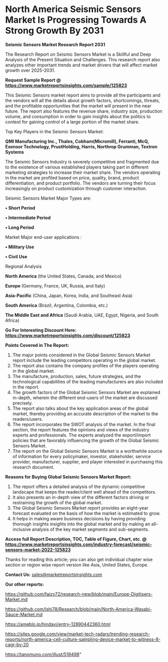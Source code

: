 # North America Seismic Sensors Market Is Progressing Towards A Strong Growth By 2031

<strong>Seismic Sensors Market Research Report 2031</strong>

The Research Report on Seismic Sensors Market is a Skillful and Deep Analysis of the Present Situation and Challenges. This research report also analyzes other important trends and market drivers that will affect market growth over 2025-2031.

<strong>Request Sample Report @ <a href=https://www.marketreportsinsights.com/sample/125823>https://www.marketreportsinsights.com/sample/125823</a></strong>

This Seismic Sensors market report aims to provide all the participants and the vendors will all the details about growth factors, shortcomings, threats, and the profitable opportunities that the market will present in the near future. The report also features the revenue share, industry size, production volume, and consumption in order to gain insights about the politics to contest for gaining control of a large portion of the market share.

Top Key Players in the Seismic Sensors Market:

<strong>QMI Manufacturing Inc., Thales, Cobham(Micromill), Ferranti, McQ, Exensor Technology, PrustHolding, Harris, Northrop Grumman, Textron Systems</strong>

The Seismic Sensors Industry is severely competitive and fragmented due to the existence of various established players taking part in different marketing strategies to increase their market share. The vendors operating in the market are profiled based on price, quality, brand, product differentiation, and product portfolio. The vendors are turning their focus increasingly on product customization through customer interaction.

Seismic Sensors Market Major Types are:

<strong>• Short Period

• Intermediate Period

• Long Period</strong>

Market Major end-user applications :

<strong>• Military Use

• Civil Use</strong>

Regional Analysis

</u><strong><b>North America</b></strong> (the United States, Canada, and Mexico)

<strong><b>Europe </b></strong>(Germany, France, UK, Russia, and Italy)

<strong><b>Asia-Pacific</b></strong> (China, Japan, Korea, India, and Southeast Asia)

<strong><b>South America</b></strong> (Brazil, Argentina, Colombia, etc.)

<strong><b>The Middle East and Africa</b></strong> (Saudi Arabia, UAE, Egypt, Nigeria, and South Africa)

<strong>Go For Interesting Discount Here: <a href=https://www.marketreportsinsights.com/discount/125823>https://www.marketreportsinsights.com/discount/125823</a></strong>

<strong>Points Covered in The Report:</strong>
<ol>
  <li>The major points considered in the Global Seismic Sensors Market report include the leading competitors operating in the global market.</li>
  <li>The report also contains the company profiles of the players operating in the global market.</li>
  <li>The manufacture, production, sales, future strategies, and the technological capabilities of the leading manufacturers are also included in the report.</li>
  <li>The growth factors of the Global Seismic Sensors Market are explained in-depth, wherein the different end-users of the market are discussed precisely.</li>
  <li>The report also talks about the key application areas of the global market, thereby providing an accurate description of the market to the readers/users.</li>
  <li>The report incorporates the SWOT analysis of the market. In the final section, the report features the opinions and views of the industry experts and professionals. The experts analyzed the export/import policies that are favorably influencing the growth of the Global Seismic Sensors Market.</li>
  <li>The report on the Global Seismic Sensors Market is a worthwhile source of information for every policymaker, investor, stakeholder, service provider, manufacturer, supplier, and player interested in purchasing this research document.</li>
</ol>
<strong>Reasons for Buying Global Seismic Sensors Market Report:</strong>

<ol>
  <li>The report offers a detailed analysis of the dynamic competitive landscape that keeps the reader/client well ahead of the competitors.</li>
  <li>It also presents an in-depth view of the different factors driving or restraining the growth of the global market.</li>
  <li>The Global Seismic Sensors Market report provides an eight-year forecast evaluated on the basis of how the market is estimated to grow.</li>
  <li>It helps in making aware business decisions by having providing thorough insights insights into the global market and by making an all-inclusive analysis of the key market segments and sub-segments.</li>
</ol>
<strong>Access full Report Description, TOC, Table of Figure, Chart, etc. @ <a href=https://www.marketreportsinsights.com/industry-forecast/seismic-sensors-market-2022-125823>https://www.marketreportsinsights.com/industry-forecast/seismic-sensors-market-2022-125823</a></strong>


Thanks for reading this article; you can also get individual chapter wise section or region wise report version like Asia, United States, Europe.

<strong>Contact Us:</strong>
sales@marketreportsinsights.com

<strong>Our other reports:</strong>

<a href=https://github.com/faizy72/research-new/blob/main/Europe-Digitisers-Market.md>https://github.com/faizy72/research-new/blob/main/Europe-Digitisers-Market.md</a>

<a href=https://github.com/Ishi78/Research/blob/main/North-America-Wasabi-Sauce-Market.md>https://github.com/Ishi78/Research/blob/main/North-America-Wasabi-Sauce-Market.md</a>

<a href=https://ameblo.jp/hindavi/entry-12890442360.html>https://ameblo.jp/hindavi/entry-12890442360.html</a>

<a href=https://sites.google.com/view/market-tech-radars/trending-research-reports/north-america-cell-culture-sampling-device-market-to-witness-8-cagr-by-20>https://sites.google.com/view/market-tech-radars/trending-research-reports/north-america-cell-culture-sampling-device-market-to-witness-8-cagr-by-20</a>

<a href=https://tanomuno.com/illust/519498>https://tanomuno.com/illust/519498</a>"
